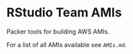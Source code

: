 # RStudio Team AMIs

Packer tools for building AWS AMIs.

For a list of all AMIs available see `AMIs.md`.
